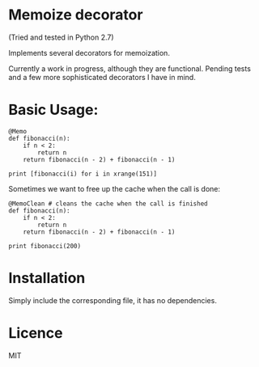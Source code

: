 # Memoize decorator
(Tried and tested in Python 2.7)

Implements several decorators for memoization.

Currently a work in progress, although they are functional. Pending tests and a few more sophisticated decorators I have in mind.

# Basic Usage:

    @Memo
    def fibonacci(n):
        if n < 2:
            return n
        return fibonacci(n - 2) + fibonacci(n - 1)

    print [fibonacci(i) for i in xrange(151)]

Sometimes we want to free up the cache when the call is done:

    @MemoClean # cleans the cache when the call is finished
    def fibonacci(n):
        if n < 2:
            return n
        return fibonacci(n - 2) + fibonacci(n - 1)

    print fibonacci(200)


# Installation

Simply include the corresponding file, it has no dependencies.

# Licence

MIT